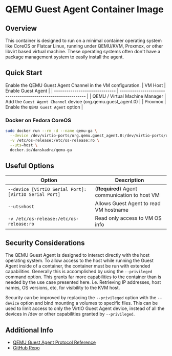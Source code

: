 # QEMU Guest Agent Container Image

## Overview

This container is designed to run on a minimal container operating system like CoreOS or
Flatcar Linux, running under QEMU/KVM, Proxmox, or other libvirt based virtual machine.
These operating systems often don't have a package management system to easily install the agent.

## Quick Start

Enable the QEMU Guest Agent Channel in the VM configuration.
| VM Host                        | Enable Guest Agent                                            |
| ------------------------------ | ------------------------------------------------------------- |
| QEMU / Virtual Machine Manager | Add the `Guest Agent Channel` device (org.qemu.guest_agent.0) |
| Proxmox                        | Enable the `QEMU Guest Agent` option                          |

### Docker on Fedora CoreOS

````bash
sudo docker run --rm -d --name qemu-ga \
  --device /dev/virtio-ports/org.qemu.guest_agent.0:/dev/virtio-ports/org.qemu.guest_agent.0 \
  -v /etc/os-release:/etc/os-release:ro \
  --uts=host \
  docker.io/danskadra/qemu-ga
````

## Useful Options

| Option                                               | Description                                   |
| ---------------------------------------------------- | --------------------------------------------- |
| `--device [VirtIO Serial Port]:[VirtIO Serial Port]` | (**Required**) Agent communication to host VM |
| `--uts=host`                                         | Allows Guest Agent to read VM hostname        |
| `-v /etc/os-release:/etc/os-release:ro`              | Read only access to VM OS info                |

## Security Considerations

The QEMU Guest Agent is designed to interact directly with the host operating system.
To allow access to the host while running the Guest Agent inside of a container, the
container must be run with extended capabilities. Generally this is accomplished by
using the `--privileged` command option. This grants far more capabilities to the
container than is needed by the use case presented here. i.e. Retrieving IP addresses,
host names, OS versions, etc, for visibility to the KVM host.

Security can be improved by replacing the `--privileged` option with the `--device`
option and bind mounting a volumes to specific files. This can be used to limit access
to only the VirtIO Guest Agent device, instead of all the devices in /dev or other
capabilities granted by `--privileged`.

## Additional Info

- [QEMU Guest Agent Protocol Reference](https://qemu.readthedocs.io/en/latest/interop/qemu-ga-ref.html)
- [GitHub Repo](https://github.com/dskad/qemu-ga-container)
